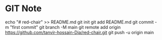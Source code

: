 # GIT Note

echo "# red-chair" >> README.md
git init
git add README.md
git commit -m "first commit"
git branch -M main
git remote add origin https://github.com/tanvir-hossain-Dia/red-chair.git
git push -u origin main
